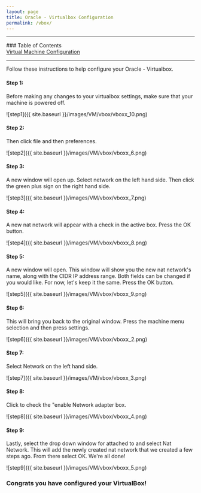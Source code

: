 ```yaml
---
layout: page
title: Oracle - Virtualbox Configuration
permalink: /vbox/
---
```

<hr>
### Table of Contents<br>
<a href="{{ site.baseurl }}/setup">Virtual Machine Configuration</a><br>
<hr>

Follow these instructions to help configure your Oracle - Virtualbox.

#### Step 1:
Before making any changes to your virtualbox settings, make sure that your machine is powered off.

![step1]({{ site.baseurl }}/images/VM/vbox/vboxx_10.png)<br>

#### Step 2:
Then click file and then preferences.
 
![step2]({{ site.baseurl }}/images/VM/vbox/vboxx_6.png)<br>

#### Step 3:
A new window will open up. Select network on the left hand side. Then click the green plus sign on the right hand side. 

![step3]({{ site.baseurl }}/images/VM/vbox/vboxx_7.png)<br>

#### Step 4:
A new nat network will appear with a check in the active box. Press the OK button. 

![step4]({{ site.baseurl }}/images/VM/vbox/vboxx_8.png)<br>

#### Step 5:
A new window will open. This window will show you the new nat network's name, along with the CIDR IP address range. Both fields can be changed if you would like. For now, let's keep it the same. Press the OK button.

![step5]({{ site.baseurl }}/images/VM/vbox/vboxx_9.png)<br>

#### Step 6:
This will bring you back to the original window. Press the machine menu selection and then press settings. 

![step6]({{ site.baseurl }}/images/VM/vbox/vboxx_2.png)<br>

#### Step 7:
Select Network on the left hand side. 

![step7]({{ site.baseurl }}/images/VM/vbox/vboxx_3.png)<br>

#### Step 8:
Click to check the "enable Network adapter box. 

![step8]({{ site.baseurl }}/images/VM/vbox/vboxx_4.png)<br>

#### Step 9:
Lastly, select the drop down window for attached to and select Nat Network. This will add the newly created nat network that we created a few steps ago. From there select OK. We're all done!

![step9]({{ site.baseurl }}/images/VM/vbox/vboxx_5.png)<br>

### Congrats you have configured your VirtualBox!
